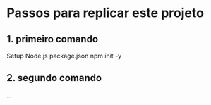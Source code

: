 # Passos para replicar este projeto
## 1. primeiro comando
Setup Node.js package.json
npm init -y
## 2. segundo comando

...
